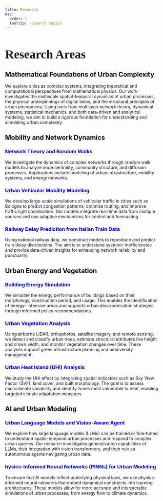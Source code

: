 ```yaml
---
title: Research
nav:
  order: 1
  tooltip: research topics
---
```

<h1 style="font-family: 'Georgia', serif; font-size: 40px;">Research Areas</h1>


<h2 style="color: black; text-align: left;">Mathematical Foundations of Urban Complexity</h2>

We explore cities as complex systems, integrating theoretical and computational perspectives from mathematical physics. Our work investigates the multiscale spatial-temporal dynamics of urban processes, the physical underpinnings of digital twins, and the structural principles of urban phenomena. Using tools from multilayer network theory, dynamical systems, statistical mechanics, and both data-driven and analytical modeling, we aim to build a rigorous foundation for understanding and simulating urban complexity.


<h2 style="color: black; text-align: left;">Mobility and Network Dynamics</h2>

<h3 style="color: blue; text-align: left;">Network Theory and Random Walks</h3>
We investigate the dynamics of complex networks through random walk models to analyze node centrality, community structure, and diffusion processes. Applications include modeling of urban infrastructure, mobility systems, and energy networks.

<h3 style="color: blue; text-align: left;">Urban Vehicular Mobility Modeling</h3>
We develop large-scale simulations of vehicular traffic in cities such as Bologna to predict congestion patterns, optimize routing, and improve traffic light coordination. Our models integrate real-time data from multiple sources and use adaptive mechanisms for control and forecasting.

<h3 style="color: blue; text-align: left;">Railway Delay Prediction from Italian Train Data</h3>
Using national railway data, we construct models to reproduce and predict train delay distributions. The aim is to understand systemic inefficiencies and provide data-driven insights for enhancing network reliability and punctuality.


<h2 style="color: black; text-align: left;">Urban Energy and Vegetation</h2>

<h3 style="color: blue; text-align: left;">Building Energy Simulation</h3>
We simulate the energy performance of buildings based on their morphology, construction period, and usage. This enables the identification of energy- intensive areas and supports urban decarbonization strategies through informed policy recommendations.

<h3 style="color: blue; text-align: left;">Urban Vegetation Analysis</h3>
Using airborne LiDAR, orthophotos, satellite imagery, and remote sensing, we detect and classify urban trees, estimate structural attributes like height and crown width, and monitor vegetation changes over time. These analyses support green infrastructure planning and biodiversity management.

<h3 style="color: blue; text-align: left;">Urban Heat Island (UHI) Analysis</h3>
We study the UHI effect by integrating spatial indicators such as Sky View Factor (SVF), land cover, and built morphology. The goal is to assess microclimate variability and identify zones most vulnerable to heat, enabling targeted climate adaptation measures.


<h2 style="color: black; text-align: left;">AI and Urban Modeling</h2>

<h3 style="color: blue; text-align: left;">Urban Language Models and Vision-Aware Agent</h3>
We explore how large language models (LLMs) can be trained or fine-tuned to understand spatio-temporal urban processes and respond to complex urban queries. Our research investigates generalization capabilities of LLMs, their integration with vision transformers, and their role as autonomous agents navigating urban data.

<h3 style="color: blue; text-align: left;">hysics-Informed Neural Networks (PINNs) for Urban Modeling</h3>
To ensure that AI models reflect underlying physical laws, we use physics- informed neural networks that embed dynamical constraints into learning architectures. These models allow for more accurate and interpretable simulations of urban processes, from energy flow to climate dynamics.
